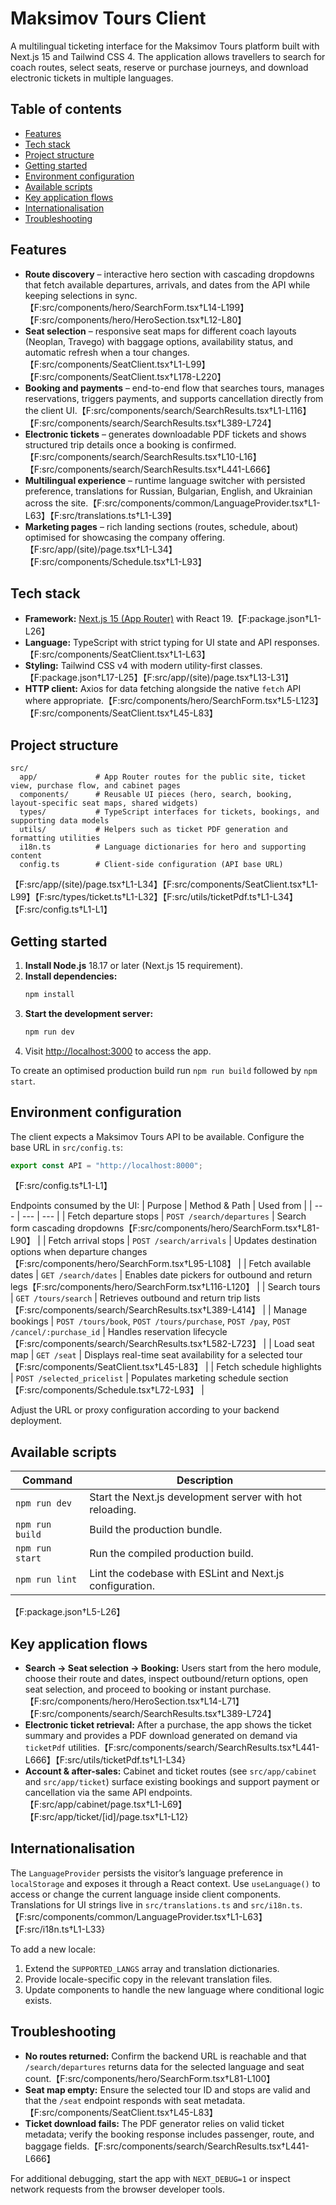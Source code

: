 # Maksimov Tours Client

A multilingual ticketing interface for the Maksimov Tours platform built with Next.js 15 and Tailwind CSS 4. The application allows travellers to search for coach routes, select seats, reserve or purchase journeys, and download electronic tickets in multiple languages.

## Table of contents
- [Features](#features)
- [Tech stack](#tech-stack)
- [Project structure](#project-structure)
- [Getting started](#getting-started)
- [Environment configuration](#environment-configuration)
- [Available scripts](#available-scripts)
- [Key application flows](#key-application-flows)
- [Internationalisation](#internationalisation)
- [Troubleshooting](#troubleshooting)

## Features
- **Route discovery** – interactive hero section with cascading dropdowns that fetch available departures, arrivals, and dates from the API while keeping selections in sync.【F:src/components/hero/SearchForm.tsx†L14-L199】【F:src/components/hero/HeroSection.tsx†L12-L80】
- **Seat selection** – responsive seat maps for different coach layouts (Neoplan, Travego) with baggage options, availability status, and automatic refresh when a tour changes.【F:src/components/SeatClient.tsx†L1-L99】【F:src/components/SeatClient.tsx†L178-L220】
- **Booking and payments** – end-to-end flow that searches tours, manages reservations, triggers payments, and supports cancellation directly from the client UI.【F:src/components/search/SearchResults.tsx†L1-L116】【F:src/components/search/SearchResults.tsx†L389-L724】
- **Electronic tickets** – generates downloadable PDF tickets and shows structured trip details once a booking is confirmed.【F:src/components/search/SearchResults.tsx†L10-L16】【F:src/components/search/SearchResults.tsx†L441-L666】
- **Multilingual experience** – runtime language switcher with persisted preference, translations for Russian, Bulgarian, English, and Ukrainian across the site.【F:src/components/common/LanguageProvider.tsx†L1-L63】【F:src/translations.ts†L1-L39】
- **Marketing pages** – rich landing sections (routes, schedule, about) optimised for showcasing the company offering.【F:src/app/(site)/page.tsx†L1-L34】【F:src/components/Schedule.tsx†L1-L93】

## Tech stack
- **Framework:** [Next.js 15 (App Router)](https://nextjs.org/) with React 19.【F:package.json†L1-L26】
- **Language:** TypeScript with strict typing for UI state and API responses.【F:src/components/SeatClient.tsx†L1-L63】
- **Styling:** Tailwind CSS v4 with modern utility-first classes.【F:package.json†L17-L25】【F:src/app/(site)/page.tsx†L13-L31】
- **HTTP client:** Axios for data fetching alongside the native `fetch` API where appropriate.【F:src/components/hero/SearchForm.tsx†L5-L123】【F:src/components/SeatClient.tsx†L45-L83】

## Project structure
```
src/
  app/             # App Router routes for the public site, ticket view, purchase flow, and cabinet pages
  components/      # Reusable UI pieces (hero, search, booking, layout-specific seat maps, shared widgets)
  types/           # TypeScript interfaces for tickets, bookings, and supporting data models
  utils/           # Helpers such as ticket PDF generation and formatting utilities
  i18n.ts          # Language dictionaries for hero and supporting content
  config.ts        # Client-side configuration (API base URL)
```
【F:src/app/(site)/page.tsx†L1-L34】【F:src/components/SeatClient.tsx†L1-L99】【F:src/types/ticket.ts†L1-L32】【F:src/utils/ticketPdf.ts†L1-L34】【F:src/config.ts†L1-L1】

## Getting started
1. **Install Node.js** 18.17 or later (Next.js 15 requirement).
2. **Install dependencies:**
   ```bash
   npm install
   ```
3. **Start the development server:**
   ```bash
   npm run dev
   ```
4. Visit [http://localhost:3000](http://localhost:3000) to access the app.

To create an optimised production build run `npm run build` followed by `npm start`.

## Environment configuration
The client expects a Maksimov Tours API to be available. Configure the base URL in `src/config.ts`:
```ts
export const API = "http://localhost:8000";
```
【F:src/config.ts†L1-L1】

Endpoints consumed by the UI:
| Purpose | Method & Path | Used from |
| --- | --- | --- |
| Fetch departure stops | `POST /search/departures` | Search form cascading dropdowns【F:src/components/hero/SearchForm.tsx†L81-L90】 |
| Fetch arrival stops | `POST /search/arrivals` | Updates destination options when departure changes【F:src/components/hero/SearchForm.tsx†L95-L108】 |
| Fetch available dates | `GET /search/dates` | Enables date pickers for outbound and return legs【F:src/components/hero/SearchForm.tsx†L116-L120】 |
| Search tours | `GET /tours/search` | Retrieves outbound and return trip lists【F:src/components/search/SearchResults.tsx†L389-L414】 |
| Manage bookings | `POST /tours/book`, `POST /tours/purchase`, `POST /pay`, `POST /cancel/:purchase_id` | Handles reservation lifecycle【F:src/components/search/SearchResults.tsx†L582-L723】 |
| Load seat map | `GET /seat` | Displays real-time seat availability for a selected tour【F:src/components/SeatClient.tsx†L45-L83】 |
| Fetch schedule highlights | `POST /selected_pricelist` | Populates marketing schedule section【F:src/components/Schedule.tsx†L72-L93】 |

Adjust the URL or proxy configuration according to your backend deployment.

## Available scripts
| Command | Description |
| --- | --- |
| `npm run dev` | Start the Next.js development server with hot reloading. |
| `npm run build` | Build the production bundle. |
| `npm run start` | Run the compiled production build. |
| `npm run lint` | Lint the codebase with ESLint and Next.js configuration. |
【F:package.json†L5-L26】

## Key application flows
- **Search → Seat selection → Booking:** Users start from the hero module, choose their route and dates, inspect outbound/return options, open seat selection, and proceed to booking or instant purchase.【F:src/components/hero/HeroSection.tsx†L14-L71】【F:src/components/search/SearchResults.tsx†L389-L724】
- **Electronic ticket retrieval:** After a purchase, the app shows the ticket summary and provides a PDF download generated on demand via `ticketPdf` utilities.【F:src/components/search/SearchResults.tsx†L441-L666】【F:src/utils/ticketPdf.ts†L1-L34}
- **Account & after-sales:** Cabinet and ticket routes (see `src/app/cabinet` and `src/app/ticket`) surface existing bookings and support payment or cancellation via the same API endpoints.【F:src/app/cabinet/page.tsx†L1-L69】【F:src/app/ticket/[id]/page.tsx†L1-L12}

## Internationalisation
The `LanguageProvider` persists the visitor’s language preference in `localStorage` and exposes it through a React context. Use `useLanguage()` to access or change the current language inside client components. Translations for UI strings live in `src/translations.ts` and `src/i18n.ts`.
【F:src/components/common/LanguageProvider.tsx†L1-L63】【F:src/i18n.ts†L1-L33}

To add a new locale:
1. Extend the `SUPPORTED_LANGS` array and translation dictionaries.
2. Provide locale-specific copy in the relevant translation files.
3. Update components to handle the new language where conditional logic exists.

## Troubleshooting
- **No routes returned:** Confirm the backend URL is reachable and that `/search/departures` returns data for the selected language and seat count.【F:src/components/hero/SearchForm.tsx†L81-L100】
- **Seat map empty:** Ensure the selected tour ID and stops are valid and that the `/seat` endpoint responds with seat metadata.【F:src/components/SeatClient.tsx†L45-L83】
- **Ticket download fails:** The PDF generator relies on valid ticket metadata; verify the booking response includes passenger, route, and baggage fields.【F:src/components/search/SearchResults.tsx†L441-L666】

For additional debugging, start the app with `NEXT_DEBUG=1` or inspect network requests from the browser developer tools.
